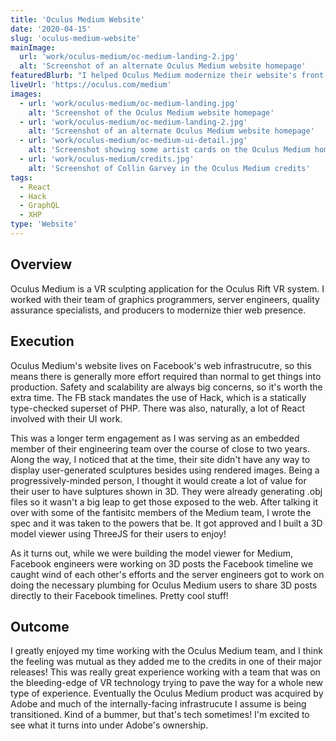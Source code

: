 ```yaml
---
title: 'Oculus Medium Website'
date: '2020-04-15'
slug: 'oculus-medium-website'
mainImage:
  url: 'work/oculus-medium/oc-medium-landing-2.jpg'
  alt: 'Screenshot of an alternate Oculus Medium website homepage'
featuredBlurb: "I helped Oculus Medium modernize their website's front-end and added some cool new features to help visualize VR sculptures on the web."
liveUrl: 'https://oculus.com/medium'
images:
  - url: 'work/oculus-medium/oc-medium-landing.jpg'
    alt: 'Screenshot of the Oculus Medium website homepage'
  - url: 'work/oculus-medium/oc-medium-landing-2.jpg'
    alt: 'Screenshot of an alternate Oculus Medium website homepage'
  - url: 'work/oculus-medium/oc-medium-ui-detail.jpg'
    alt: 'Screenshot showing some artist cards on the Oculus Medium homepage'
  - url: 'work/oculus-medium/credits.jpg'
    alt: 'Screenshot of Collin Garvey in the Oculus Medium credits'
tags:
  - React
  - Hack
  - GraphQL
  - XHP
type: 'Website'
---
```


## Overview

Oculus Medium is a VR sculpting application for the Oculus Rift VR system. I worked with their team of graphics programmers, server engineers, quality assurance specialists, and producers to modernize thier web presence.

## Execution

Oculus Medium's website lives on Facebook's web infrastrucutre, so this means there is generally more effort required than normal to get things into production. Safety and scalability are always big concerns, so it's worth the extra time. The FB stack mandates the use of Hack, which is a statically type-checked superset of PHP. There was also, naturally, a lot of React involved with their UI work.

This was a longer term engagement as I was serving as an embedded member of their engineering team over the course of close to two years. Along the way, I noticed that at the time, their site didn't have any way to display user-generated sculptures besides using rendered images. Being a progressively-minded person, I thought it would create a lot of value for their user to have sulptures shown in 3D. They were already generating .obj files so it wasn't a big leap to get those exposed to the web. After talking it over with some of the fantisitc members of the Medium team, I wrote the spec and it was taken to the powers that be. It got approved and I built a 3D model viewer using ThreeJS for their users to enjoy!

As it turns out, while we were building the model viewer for Medium, Facebook engineers were working on 3D posts the Facebook timeline we caught wind of each other's efforts and the server engineers got to work on doing the necessary plumbing for Oculus Medium users to share 3D posts directly to their Facebook timelines. Pretty cool stuff!

## Outcome

I greatly enjoyed my time working with the Oculus Medium team, and I think the feeling was mutual as they added me to the credits in one of their major releases! This was really great experience working with a team that was on the bleeding-edge of VR technology trying to pave the way for a whole new type of experience. Eventually the Oculus Medium product was acquired by Adobe and much of the internally-facing infrastrucute I assume is being transitioned. Kind of a bummer, but that's tech sometimes! I'm excited to see what it turns into under Adobe's ownership.
